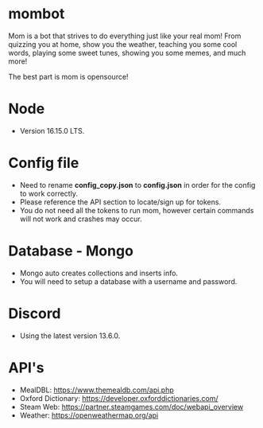 # mombot

Mom is a bot that strives to do everything just like your real mom! From quizzing you at home, show you the weather, teaching you some cool words, playing some sweet tunes, showing you some memes, and much more!

The best part is mom is opensource!

# Node

- Version 16.15.0 LTS.

# Config file

- Need to rename **config_copy.json** to **config.json** in order for the config to work correctly.
- Please reference the API section to locate/sign up for tokens.
- You do not need all the tokens to run mom, however certain commands will not work and crashes may occur.

# Database - Mongo

- Mongo auto creates collections and inserts info.
- You will need to setup a database with a username and password.

# Discord

- Using the latest version 13.6.0.

# API's

- MealDBL: https://www.themealdb.com/api.php
- Oxford Dictionary: https://developer.oxforddictionaries.com/
- Steam Web: https://partner.steamgames.com/doc/webapi_overview
- Weather: https://openweathermap.org/api
